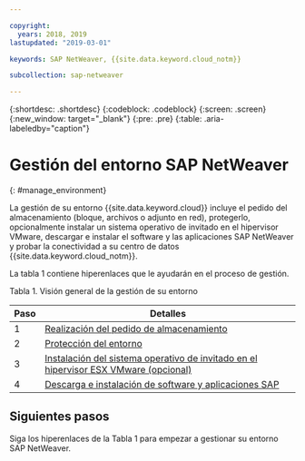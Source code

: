 ```yaml
---

copyright:
  years: 2018, 2019
lastupdated: "2019-03-01"

keywords: SAP NetWeaver, {{site.data.keyword.cloud_notm}}

subcollection: sap-netweaver

---
```


{:shortdesc: .shortdesc}
{:codeblock: .codeblock}
{:screen: .screen}
{:new_window: target="_blank"}
{:pre: .pre}
{:table: .aria-labeledby="caption"}

# Gestión del entorno SAP NetWeaver
{: #manage_environment}

La gestión de su entorno {{site.data.keyword.cloud}} incluye el pedido del almacenamiento (bloque, archivos o adjunto en red), protegerlo, opcionalmente instalar un sistema operativo de invitado en el hipervisor VMware, descargar e instalar el software y las aplicaciones SAP NetWeaver y probar la conectividad a su centro de datos {{site.data.keyword.cloud_notm}}.

La tabla 1 contiene hiperenlaces que le ayudarán en el proceso de gestión.

Tabla 1. Visión general de la gestión de su entorno

| Paso | Detalles |
| --- | --- |
| 1 | [Realización del pedido de almacenamiento](/docs/infrastructure/sap-netweaver?topic=sap-netweaver-order_storage#order_storage) |
| 2 | [Protección del entorno](/docs/infrastructure/sap-netweaver?topic=sap-netweaver-secure_environment#secure_environment) |
| 3 | [Instalación del sistema operativo de invitado en el hipervisor ESX VMware (opcional)](/docs/infrastructure/sap-netweaver?topic=sap-netweaver-install_guest_os#install_guest_os) |
| 4 | [Descarga e instalación de software y aplicaciones SAP](/docs/infrastructure/sap-netweaver?topic=sap-netweaver-install_sap#install_sap) |

## Siguientes pasos

Siga los hiperenlaces de la Tabla 1 para empezar a gestionar su entorno SAP NetWeaver.
